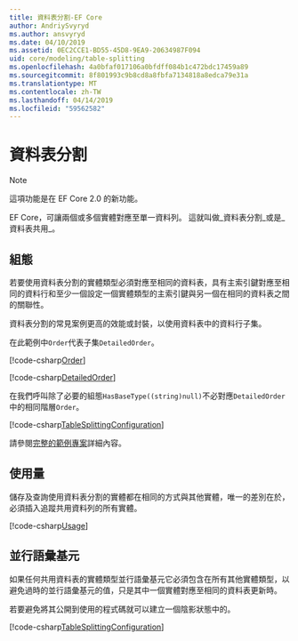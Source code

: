 ```yaml
---
title: 資料表分割-EF Core
author: AndriySvyryd
ms.author: ansvyryd
ms.date: 04/10/2019
ms.assetid: 0EC2CCE1-BD55-45D8-9EA9-20634987F094
uid: core/modeling/table-splitting
ms.openlocfilehash: 4a0bfaf017106a0bfdff084b1c472bdc17459a89
ms.sourcegitcommit: 8f801993c9b8cd8a8fbfa7134818a8edca79e31a
ms.translationtype: MT
ms.contentlocale: zh-TW
ms.lasthandoff: 04/14/2019
ms.locfileid: "59562582"
---
```

# <a name="table-splitting"></a>資料表分割

>[!NOTE]
> 這項功能是在 EF Core 2.0 的新功能。

EF Core，可讓兩個或多個實體對應至單一資料列。 這就叫做_資料表分割_或是_資料表共用_。

## <a name="configuration"></a>組態

若要使用資料表分割的實體類型必須對應至相同的資料表，具有主索引鍵對應至相同的資料行和至少一個設定一個實體類型的主索引鍵與另一個在相同的資料表之間的關聯性。

資料表分割的常見案例更高的效能或封裝，以使用資料表中的資料行子集。

在此範例中`Order`代表子集`DetailedOrder`。

[!code-csharp[Order](../../../samples/core/Modeling/TableSplitting/Order.cs?name=Order)]

[!code-csharp[DetailedOrder](../../../samples/core/Modeling/TableSplitting/DetailedOrder.cs?name=DetailedOrder)]

在我們呼叫除了必要的組態`HasBaseType((string)null)`不必對應`DetailedOrder`中的相同階層`Order`。

[!code-csharp[TableSplittingConfiguration](../../../samples/core/Modeling/TableSplitting/TableSplittingContext.cs?name=TableSplitting&highlight=3)]

請參閱[完整的範例專案](https://github.com/aspnet/EntityFramework.Docs/tree/master/samples/core/Modeling/TableSplitting)詳細內容。

## <a name="usage"></a>使用量

儲存及查詢使用資料表分割的實體都在相同的方式與其他實體，唯一的差別在於，必須插入追蹤共用資料列的所有實體。

[!code-csharp[Usage](../../../samples/core/Modeling/TableSplitting/Program.cs?name=Usage)]

## <a name="concurrency-tokens"></a>並行語彙基元

如果任何共用資料表的實體類型並行語彙基元它必須包含在所有其他實體類型，以避免過時的並行語彙基元的值，只是其中一個實體對應至相同的資料表更新時。

若要避免將其公開到使用的程式碼就可以建立一個陰影狀態中的。

[!code-csharp[TableSplittingConfiguration](../../../samples/core/Modeling/TableSplitting/TableSplittingContext.cs?name=ConcurrencyToken&highlight=2)]